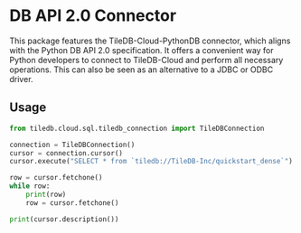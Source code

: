 # DB API 2.0 Connector

This package features the TileDB-Cloud-PythonDB connector, which aligns with the Python DB API 2.0 specification. It offers a convenient way for Python developers to connect to TileDB-Cloud and perform all necessary operations.
This can also be seen as an alternative to a JDBC or ODBC driver.

## Usage

```python
from tiledb.cloud.sql.tiledb_connection import TileDBConnection

connection = TileDBConnection()
cursor = connection.cursor()
cursor.execute("SELECT * from `tiledb://TileDB-Inc/quickstart_dense`")

row = cursor.fetchone()
while row:
    print(row)
    row = cursor.fetchone()

print(cursor.description())

```
